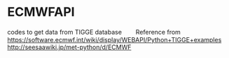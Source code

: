 # ECMWFAPI
codes to get data from TIGGE database　　
Reference from  
https://software.ecmwf.int/wiki/display/WEBAPI/Python+TIGGE+examples
http://seesaawiki.jp/met-python/d/ECMWF

